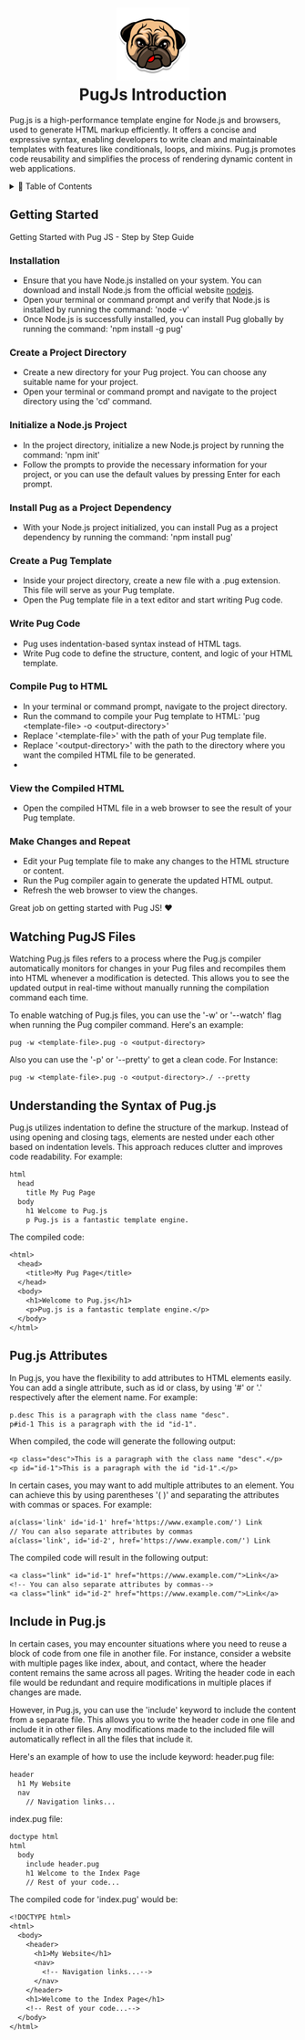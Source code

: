 <h1 align="center">
  <img src="./Pug-Life-PNG-Picture.png" width="128">
  <br>
  PugJs Introduction
</h1>

<p>
  Pug.js is a high-performance template engine for Node.js and browsers, used to generate HTML markup efficiently. It offers a concise and expressive syntax, enabling developers to write clean and maintainable templates with features like conditionals, loops, and mixins. Pug.js promotes code reusability and simplifies the process of rendering dynamic content in web applications.
</p>

<details>
<summary>📖 Table of Contents</summary>
<p>

- [Getting Started](#getting-started)
  - [Installation](#installation)
  - [Create a Project Directory](#create-a-project-directory)
  - [Initialize a Node.js Project](#initialize-a-nodejs-project)
  - [Install Pug as a Project Dependency](#install-pug-as-a-project-dependency)
  - [Create a Pug Template](#create-a-pug-template)
  - [Write Pug Code](#write-pug-code)
  - [Compile Pug to HTML](#compile-pug-to-html)
  - [View the Compiled HTML](#view-the-compiled-html)
  - [Make Changes and Repeat](#make-changes-and-repeat)
- [Watching PugJS Files](#watching-pugjs-files)
- [Understanding the Syntax of Pug.js](#understanding-the-syntax-of-pugjs)
- [Pug.js Attributes](#pugjs-attributes)
- [Include in Pug.js](#include-in-pugjs)
</p>
</details>


## Getting Started
Getting Started with Pug JS - Step by Step Guide
### Installation
- Ensure that you have Node.js installed on your system.
  You can download and install Node.js from the official website [nodejs](https://nodejs.org).
- Open your terminal or command prompt and verify that Node.js is installed by running the command: 'node -v'
- Once Node.js is successfully installed, you can install Pug globally by running the command: 'npm install -g pug'

### Create a Project Directory
- Create a new directory for your Pug project. 
  You can choose any suitable name for your project.
- Open your terminal or command prompt and navigate to the project directory using the 'cd' command.

### Initialize a Node.js Project
- In the project directory, initialize a new Node.js project by running the command: 'npm init'
- Follow the prompts to provide the necessary information for your project, or you can use the default values by pressing Enter for each prompt.

### Install Pug as a Project Dependency
- With your Node.js project initialized, you can install Pug as a project dependency by running the command: 'npm install pug'

### Create a Pug Template
- Inside your project directory, create a new file with a .pug extension. 
  This file will serve as your Pug template.
- Open the Pug template file in a text editor and start writing Pug code.

### Write Pug Code
- Pug uses indentation-based syntax instead of HTML tags.
- Write Pug code to define the structure, content, and logic of your HTML template.

### Compile Pug to HTML
- In your terminal or command prompt, navigate to the project directory.
- Run the command to compile your Pug template to HTML: 'pug &lt;template-file&gt; -o &lt;output-directory&gt;'
- Replace '&lt;template-file&gt;' with the path of your Pug template file.
- Replace '&lt;output-directory&gt;' with the path to the directory where you want the compiled HTML file to be generated.
- 

### View the Compiled HTML
- Open the compiled HTML file in a web browser to see the result of your Pug template.
### Make Changes and Repeat
- Edit your Pug template file to make any changes to the HTML structure or content.
- Run the Pug compiler again to generate the updated HTML output.
- Refresh the web browser to view the changes.

Great job on getting started with Pug JS! &hearts;

## Watching PugJS Files
Watching Pug.js files refers to a process where the Pug.js compiler automatically monitors for changes in your Pug files and recompiles them into HTML whenever a modification is detected.
This allows you to see the updated output in real-time without manually running the compilation command each time.

To enable watching of Pug.js files, you can use the '-w' or '--watch' flag when running the Pug compiler command. Here's an example:
```
pug -w <template-file>.pug -o <output-directory>
```
Also you can use the '-p' or '--pretty' to get a clean code.
For Instance:
```
pug -w <template-file>.pug -o <output-directory>./ --pretty
```

## Understanding the Syntax of Pug.js
Pug.js utilizes indentation to define the structure of the markup.
Instead of using opening and closing tags, elements are nested under each other based on indentation levels. 
This approach reduces clutter and improves code readability. For example:
```
html
  head
    title My Pug Page
  body
    h1 Welcome to Pug.js
    p Pug.js is a fantastic template engine.
```
The compiled code:
```
<html>
  <head>
    <title>My Pug Page</title>
  </head>
  <body>
    <h1>Welcome to Pug.js</h1>
    <p>Pug.js is a fantastic template engine.</p>
  </body>
</html>
```

## Pug.js Attributes
In Pug.js, you have the flexibility to add attributes to HTML elements easily.
You can add a single attribute, such as id or class, by using '#' or '.' respectively after the element name.
For example:
```
p.desc This is a paragraph with the class name "desc".
p#id-1 This is a paragraph with the id "id-1".
```
When compiled, the code will generate the following output:
```
<p class="desc">This is a paragraph with the class name "desc".</p>
<p id="id-1">This is a paragraph with the id "id-1".</p>
```
In certain cases, you may want to add multiple attributes to an element.
You can achieve this by using parentheses '( )' and separating the attributes with commas or spaces.
For example:
```
a(class='link' id='id-1' href='https://www.example.com/') Link
// You can also separate attributes by commas
a(class='link', id='id-2', href='https://www.example.com/') Link
```
The compiled code will result in the following output:
```
<a class="link" id="id-1" href="https://www.example.com/">Link</a>
<!-- You can also separate attributes by commas-->
<a class="link" id="id-2" href="https://www.example.com/">Link</a>
```

## Include in Pug.js
In certain cases, you may encounter situations where you need to reuse a block of code from one file in another file.
For instance, consider a website with multiple pages like index, about, and contact, where the header content remains the same across all pages.
Writing the header code in each file would be redundant and require modifications in multiple places if changes are made.

However, in Pug.js, you can use the 'include' keyword to include the content from a separate file.
This allows you to write the header code in one file and include it in other files.
Any modifications made to the included file will automatically reflect in all the files that include it.

Here's an example of how to use the include keyword:
header.pug file:
```
header
  h1 My Website
  nav
    // Navigation links...
```
index.pug file:
```
doctype html
html
  body
    include header.pug
    h1 Welcome to the Index Page
    // Rest of your code...
```
The compiled code for 'index.pug' would be:
```
<!DOCTYPE html>
<html>
  <body>
    <header>
      <h1>My Website</h1>
      <nav>
        <!-- Navigation links...-->
      </nav>
    </header>
    <h1>Welcome to the Index Page</h1>
    <!-- Rest of your code...-->
  </body>
</html>
```